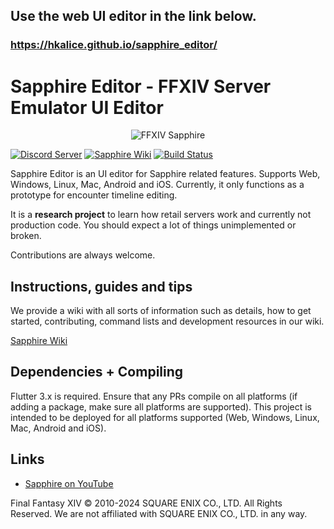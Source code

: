 ## Use the web UI editor in the link below.

### https://hkalice.github.io/sapphire_editor/

# Sapphire Editor - FFXIV Server Emulator UI Editor

<p align="center">
  <img src="https://i.imgur.com/I4bj1tR.png" alt="FFXIV Sapphire"/>
</p>

[![Discord Server](https://img.shields.io/badge/discord-Sapphire-7289DA.svg)](https://discord.gg/xxcdCER)
[![Sapphire Wiki](https://img.shields.io/badge/wiki-xiv.dev-blue)](https://sapphire.xiv.dev/)
[![Build Status](https://github.com/SapphireServer/Sapphire/actions/workflows/build.yml/badge.svg?branch=master)](https://github.com/SapphireServer/Sapphire/actions/workflows/build.yml)

Sapphire Editor is an UI editor for Sapphire related features. Supports Web, Windows, Linux, Mac, Android and iOS.
Currently, it only functions as a prototype for encounter timeline editing.

It is a **research project** to learn how retail servers work and currently not production code. You should expect a lot of things unimplemented or broken.

Contributions are always welcome.

## Instructions, guides and tips
We provide a wiki with all sorts of information such as details, how to get started, contributing, command lists and development resources in our wiki.

[Sapphire Wiki](https://sapphire.xiv.dev/)

## Dependencies + Compiling
Flutter 3.x is required. Ensure that any PRs compile on all platforms (if adding a package, make sure all platforms are supported).
This project is intended to be deployed for all platforms supported (Web, Windows, Linux, Mac, Android and iOS).

## Links

* [Sapphire on YouTube](https://www.youtube.com/channel/UCJKYuovoGsq7PxSAfrNJKbw)

Final Fantasy XIV © 2010-2024 SQUARE ENIX CO., LTD. All Rights Reserved. We are not affiliated with SQUARE ENIX CO., LTD. in any way.